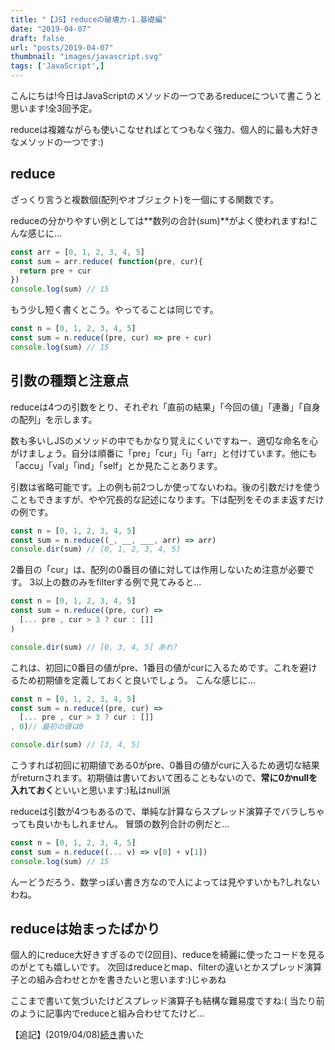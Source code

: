 ```yaml
---
title: "【JS】reduceの破壊力-1.基礎編"
date: "2019-04-07"
draft: false
url: "posts/2019-04-07"
thumbnail: "images/javascript.svg"
tags: ['JavaScript',]
---
```


こんにちは!今日はJavaScriptのメソッドの一つであるreduceについて書こうと思います!全3回予定。

reduceは複雑ながらも使いこなせればとてつもなく強力、個人的に最も大好きなメソッドの一つです:)

## reduce
ざっくり言うと複数個(配列やオブジェクト)を一個にする関数です。

reduceの分かりやすい例としては**数列の合計(sum)**がよく使われますね!こんな感じに...
```javascript
const arr = [0, 1, 2, 3, 4, 5]
const sum = arr.reduce( function(pre, cur){
  return pre + cur
})
console.log(sum) // 15
```

もう少し短く書くとこう。やってることは同じです。
```javascript
const n = [0, 1, 2, 3, 4, 5]
const sum = n.reduce((pre, cur) => pre + cur)
console.log(sum) // 15
```

## 引数の種類と注意点
reduceは4つの引数をとり、それぞれ「直前の結果」「今回の値」「連番」「自身の配列」を示します。

数も多いしJSのメソッドの中でもかなり覚えにくいですねー、適切な命名を心がけましょう。自分は順番に「pre」「cur」「i」「arr」と付けています。他にも「accu」「val」「ind」「self」とか見たことあります。

引数は省略可能です。上の例も前2つしか使ってないわね。後の引数だけを使うこともできますが、やや冗長的な記述になります。下は配列をそのまま返すだけの例です。
```javascript
const n = [0, 1, 2, 3, 4, 5]
const sum = n.reduce((_, __, ___, arr) => arr)
console.dir(sum) // [0, 1, 2, 3, 4, 5]
```

2番目の「cur」は、配列の0番目の値に対しては作用しないため注意が必要です。
3以上の数のみをfilterする例で見てみると...
```javascript
const n = [0, 1, 2, 3, 4, 5]
const sum = n.reduce((pre, cur) => 
  [... pre , cur > 3 ? cur : []]
)

console.dir(sum) // [0, 3, 4, 5] あれ?
```
これは、初回に0番目の値がpre、1番目の値がcurに入るためです。これを避けるため初期値を定義しておくと良いでしょう。
こんな感じに...

```javascript
const n = [0, 1, 2, 3, 4, 5]
const sum = n.reduce((pre, cur) => 
  [... pre , cur > 3 ? cur : []]
, 0)// 最初の値は0

console.dir(sum) // [3, 4, 5]
```
こうすれば初回に初期値である0がpre、0番目の値がcurに入るため適切な結果がreturnされます。初期値は書いておいて困ることもないので、**常に0かnullを入れておく**といいと思います:)私はnull派

reduceは引数が4つもあるので、単純な計算ならスプレッド演算子でバラしちゃっても良いかもしれません。
冒頭の数列合計の例だと...
```javascript
const n = [0, 1, 2, 3, 4, 5]
const sum = n.reduce((... v) => v[0] + v[1])
console.log(sum) // 15
```
んーどうだろう、数学っぽい書き方なので人によっては見やすいかも?しれないわね。

## reduceは始まったばかり
個人的にreduce大好きすぎるので(2回目)、reduceを綺麗に使ったコードを見るのがとても嬉しいです。
次回はreduceとmap、filterの違いとかスプレッド演算子との組み合わせとかを書きたいと思います:)じゃあね

ここまで書いて気づいたけどスプレッド演算子も結構な難易度ですね:( 当たり前のように記事内でreduceと組み合わせてたけど...

【追記】(2019/04/08)[続き](https://jsnotice.com/posts/2019-04-09)書いた